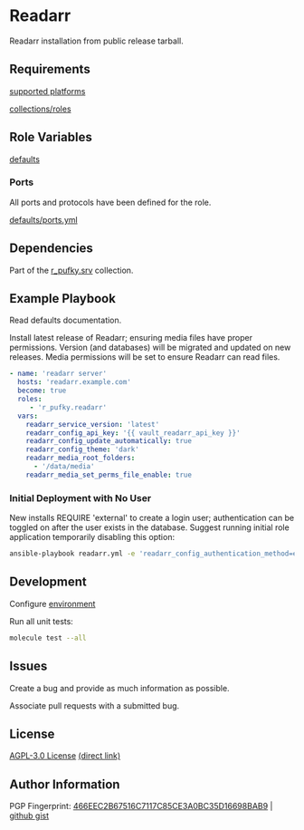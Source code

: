 # Readarr
Readarr installation from public release tarball.

## Requirements
[supported platforms](https://github.com/r-pufky/ansible_readarr/blob/main/meta/main.yml)

[collections/roles](https://github.com/r-pufky/ansible_readarr/blob/main/meta/requirements.yml)

## Role Variables
[defaults](https://github.com/r-pufky/ansible_readarr/tree/main/defaults/main)

### Ports
All ports and protocols have been defined for the role.

[defaults/ports.yml](https://github.com/r-pufky/ansible_readarr/blob/main/defaults/main/ports.yml)

## Dependencies
Part of the [r_pufky.srv](https://github.com/r-pufky/ansible_collection_srv)
collection.

## Example Playbook
Read defaults documentation.

Install latest release of Readarr; ensuring media files have proper permissions.
Version (and databases) will be migrated and updated on new releases. Media
permissions will be set to ensure Readarr can read files.
``` yaml
- name: 'readarr server'
  hosts: 'readarr.example.com'
  become: true
  roles:
     - 'r_pufky.readarr'
  vars:
    readarr_service_version: 'latest'
    readarr_config_api_key: '{{ vault_readarr_api_key }}'
    readarr_config_update_automatically: true
    readarr_config_theme: 'dark'
    readarr_media_root_folders:
      - '/data/media'
    readarr_media_set_perms_file_enable: true
```

### Initial Deployment with No User
New installs REQUIRE 'external' to create a login user; authentication can be
toggled on after the user exists in the database. Suggest running initial role
application temporarily disabling this option:

``` bash
ansible-playbook readarr.yml -e 'readarr_config_authentication_method=external'
```

## Development
Configure [environment](https://github.com/r-pufky/ansible_collection_srv/blob/main/docs/dev/environment/README.md)

Run all unit tests:
``` bash
molecule test --all
```

## Issues
Create a bug and provide as much information as possible.

Associate pull requests with a submitted bug.

## License
[AGPL-3.0 License](https://www.tldrlegal.com/license/gnu-affero-general-public-license-v3-agpl-3-0)
 [(direct link)](https://github.com/r-pufky/ansible_readarr/blob/main/LICENSE)

## Author Information
PGP Fingerprint: [466EEC2B67516C7117C85CE3A0BC35D16698BAB9](https://keys.openpgp.org/vks/v1/by-fingerprint/466EEC2B67516C7117C85CE3A0BC35D16698BAB9)
| [github gist](https://gist.github.com/r-pufky/a8df36977c55b5bb20829267c4c49d22)
